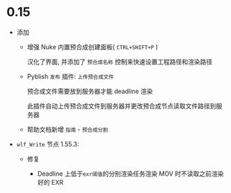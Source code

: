 # 0.15

- 添加

  - 增强 Nuke 内置预合成创建面板( `CTRL+SHIFT+P` )

    汉化了界面, 并添加了 `预合成名称` 控制来快速设置工程路径和渲染路径

  - Pyblish `发布` 插件: `上传预合成文件`

    预合成文件需要放到服务器才能 deadline 渲染

    此插件自动上传预合成文件到服务器并更改预合成节点读取文件路径到服务器

  - 帮助文档新增 `指南` - `预合成分割`

- `wlf_Write` 节点 1.55.3:

  - 修复

    - Deadline 上低于`exr阈值`的分别渲染任务渲染 MOV 时不读取之前渲染好的 EXR
